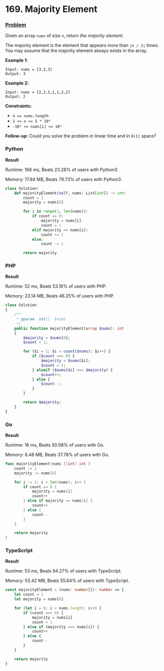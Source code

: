 # 169. Majority Element

### [Problem](https://leetcode.com/problems/majority-element/description/)

Given an array `nums` of size `n`, return _the majority element_.

The majority element is the element that appears more than `⌊n / 2⌋` times. You may assume that the majority element
always exists in the array.

**Example 1:**

```
Input: nums = [3,2,3]
Output: 3
```

**Example 2:**

```
Input: nums = [2,2,1,1,1,2,2]
Output: 2
```

**Constraints:**

- `n == nums.length`
- `1 <= n <= 5 * 10⁴`
- `-10⁹ <= nums[i] <= 10⁹`

**Follow-up:** Could you solve the problem in linear time and in `O(1)` space?

### Python

**Result**

Runtime: 168 ms, Beats 23.28% of users with Python3.

Memory: 17.94 MB, Beats 79.73% of users with Python3.

```python
class Solution:
    def majorityElement(self, nums: List[int]) -> int:
        count = 1
        majority = nums[0]

        for i in range(1, len(nums)):
            if count == 0:
                majority = nums[i]
                count = 1
            elif majority == nums[i]:
                count += 1
            else:
                count -= 1

        return majority
```

### PHP

**Result**

Runtime: 52 ms, Beats 53.16% of users with PHP.

Memory: 23.14 MB, Beats 46.25% of users with PHP.

```php
class Solution
{
    /**
     * @param  int[]  $nums
     */
    public function majorityElement(array $nums): int
    {
        $majority = $nums[0];
        $count = 1;

        for ($i = 1; $i < count($nums); $i++) {
            if ($count === 0) {
                $majority = $nums[$i];
                $count = 1;
            } elseif ($nums[$i] === $majority) {
                $count++;
            } else {
                $count--;
            }
        }

        return $majority;
    }
}
```

### Go

**Result**

Runtime: 16 ms, Beats 50.08% of users with Go.

Memory: 6.48 MB, Beats 37.78% of users with Go.

```go
func majorityElement(nums []int) int {
	count := 1
	majority := nums[0]

	for i := 1; i < len(nums); i++ {
		if count == 0 {
			majority = nums[i]
			count++
		} else if majority == nums[i] {
			count++
		} else {
			count--
		}
	}

	return majority
}
```

### TypeScript

**Result**

Runtime: 53 ms, Beats 94.27% of users with TypeScript.

Memory: 53.42 MB, Beats 55.64% of users with TypeScript.

```typescript
const majorityElement = (nums: number[]): number => {
    let count = 1
    let majority = nums[0]

    for (let i = 0; i < nums.length; i++) {
        if (count === 0) {
            majority = nums[i]
            count = 1
        } else if (majority === nums[i]) {
            count++
        } else {
            count--
        }
    }

    return majority
}
```
